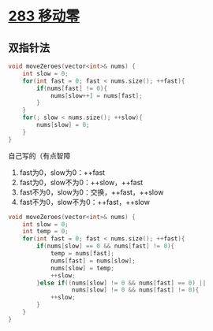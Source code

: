 # [283 移动零](https://leetcode.cn/problems/move-zeroes/)

## 双指针法

```c++
void moveZeroes(vector<int>& nums) {
    int slow = 0;
    for(int fast = 0; fast < nums.size(); ++fast){
        if(nums[fast] != 0){
            nums[slow++] = nums[fast];
        }
    }
    for(; slow < nums.size(); ++slow){
        nums[slow] = 0;
    }
}
```

  自己写的（有点智障

1. fast为0，slow为0：++fast
2. fast为0，slow不为0：++slow，++fast
3. fast不为0，slow为0：交换，++fast，++slow
4. fast不为0，slow不为0：++fast，++slow

```c++
void moveZeroes(vector<int>& nums) {
    int slow = 0;
    int temp = 0;
    for(int fast = 0; fast < nums.size(); ++fast){
        if(nums[slow] == 0 && nums[fast] != 0){
            temp = nums[fast];
            nums[fast] = nums[slow];
            nums[slow] = temp;
            ++slow;
        }else if((nums[slow] != 0 && nums[fast] == 0) ||
                  nums[slow] != 0 && nums[fast] != 0){
            ++slow;
        }
    }
}
```

